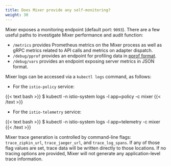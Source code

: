 ```yaml
---
title: Does Mixer provide any self-monitoring?
weight: 30
---
```


Mixer exposes a monitoring endpoint (default port: `9093`). There are a few
useful paths to investigate Mixer performance and audit
function:

- `/metrics` provides Prometheus metrics on the Mixer process as well as gRPC
  metrics related to API calls and metrics on adapter dispatch.
- `/debug/pprof` provides an endpoint for profiling data in [pprof
  format](https://golang.org/pkg/net/http/pprof/).
- `/debug/vars` provides an endpoint exposing server metrics in JSON format.

Mixer logs can be accessed via a `kubectl logs` command, as follows:

- For the `istio-policy` service:

{{< text bash >}}
$ kubectl -n istio-system logs -l app=policy -c mixer
{{< /text >}}

- For the `istio-telemetry` service:

{{< text bash >}}
$ kubectl -n istio-system logs -l app=telemetry -c mixer
{{< /text >}}

Mixer trace generation is controlled by command-line flags: `trace_zipkin_url`, `trace_jaeger_url`, and `trace_log_spans`. If
any of those flag values are set, trace data will be written directly to those locations. If no tracing options are provided, Mixer
will not generate any application-level trace information.
